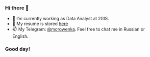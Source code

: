 ### Hi there 👋

- 🔭 I’m currently working as Data Analyst at 2GIS.
- 💬 My resume is stored [here](https://github.com/morowenka/morowenka/blob/main/Mark%20Basov%20-%20Data%20Scientist.pdf)
- 📫 My Telegram: [@morowenka](https://t.me/morowenka). Feel free to chat me in Russian or English.

### Good day!
